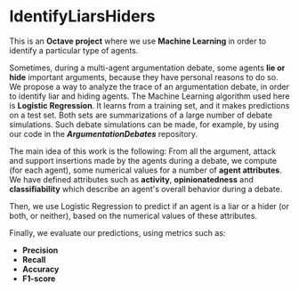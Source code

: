 IdentifyLiarsHiders
====================

This is an **Octave project** where we use **Machine Learning** in order to identify a particular type of agents.

Sometimes, during a multi-agent argumentation debate, some agents **lie or hide** important arguments, because they have personal reasons to do so.
We propose a way to analyze the trace of an argumentation debate, in order to identify liar and hiding agents.
The Machine Learning algorithm used here is **Logistic Regression**. It learns from a training set, and it makes predictions on a test set.
Both sets are summarizations of a large number of debate simulations.
Such debate simulations can be made, for example, by using our code in the **_ArgumentationDebates_** repository.

The main idea of this work is the following:
From all the argument, attack and support insertions made by the agents during a debate, we compute (for each agent),
some numerical values for a number of **agent attributes**. We have defined attributes such as **activity**, 
**opinionatedness** and **classifiability** which describe an agent's overall behavior during a debate.

Then, we use Logistic Regression to predict if an agent is a liar or a hider (or both, or neither), based on the numerical values of these attributes.

Finally, we evaluate our predictions, using metrics such as:
* **Precision**
* **Recall**
* **Accuracy**
* **F1-score**
